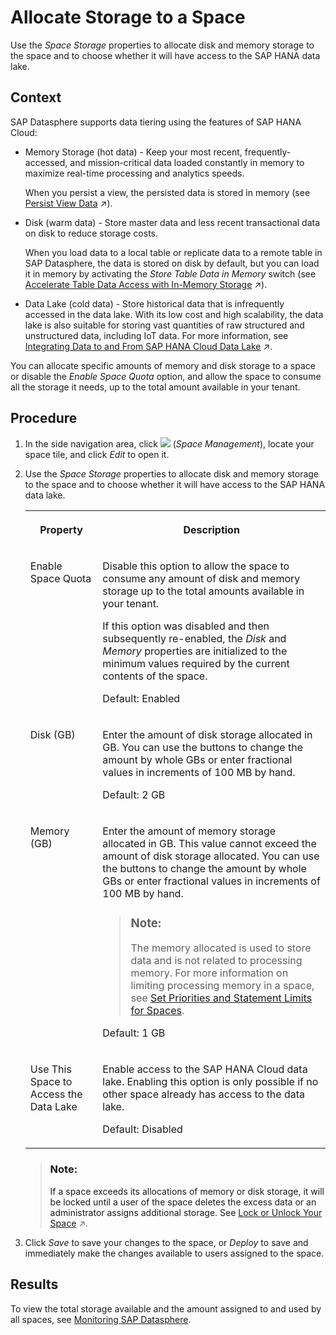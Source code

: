 <!-- loiof414c3d62bfe49b38e2cfdd7b4e7d786 -->

# Allocate Storage to a Space

Use the *Space Storage* properties to allocate disk and memory storage to the space and to choose whether it will have access to the SAP HANA data lake.



## Context

SAP Datasphere supports data tiering using the features of SAP HANA Cloud:

-   Memory Storage \(hot data\) - Keep your most recent, frequently-accessed, and mission-critical data loaded constantly in memory to maximize real-time processing and analytics speeds.

    When you persist a view, the persisted data is stored in memory \(see [Persist View Data](https://help.sap.com/viewer/24f836070a704022a40c15442163e5cf/DEV_CURRENT/en-US/9bd12cf116ae40e09cdba8b60cf75e11.html "Improve the performance while working with views by persisting the view data, and scheduling regular updates to keep your data up-to-date.") :arrow_upper_right:\).

-   Disk \(warm data\) - Store master data and less recent transactional data on disk to reduce storage costs.

    When you load data to a local table or replicate data to a remote table in SAP Datasphere, the data is stored on disk by default, but you can load it in memory by activating the *Store Table Data in Memory* switch \(see [Accelerate Table Data Access with In-Memory Storage](https://help.sap.com/viewer/24f836070a704022a40c15442163e5cf/DEV_CURRENT/en-US/407d1dff76a842699ea08c17eb8748dd.html "By default, table data is stored on disk. You can improve performance by enabling in-memory storage.") :arrow_upper_right:\).

-   Data Lake \(cold data\) - Store historical data that is infrequently accessed in the data lake. With its low cost and high scalability, the data lake is also suitable for storing vast quantities of raw structured and unstructured data, including IoT data. For more information, see [Integrating Data to and From SAP HANA Cloud Data Lake](https://help.sap.com/viewer/9f36ca35bc6145e4acdef6b4d852d560/DEV_CURRENT/en-US/e84545bd205b4f9f9c1731144c7d3075.html "Connect your SAP Datasphere space with SAP HANA Cloud, data lake to store and gain access to large amounts of data.") :arrow_upper_right:.

You can allocate specific amounts of memory and disk storage to a space or disable the *Enable Space Quota* option, and allow the space to consume all the storage it needs, up to the total amount available in your tenant.



<a name="loiof414c3d62bfe49b38e2cfdd7b4e7d786__steps_y55_pm1_wrb"/>

## Procedure

1.  In the side navigation area, click ![](../images/Space_Management_a868247.png) \(*Space Management*\), locate your space tile, and click *Edit* to open it.

2.  Use the *Space Storage* properties to allocate disk and memory storage to the space and to choose whether it will have access to the SAP HANA data lake.


    <table>
    <tr>
    <th valign="top">

    Property
    
    </th>
    <th valign="top">

    Description
    
    </th>
    </tr>
    <tr>
    <td valign="top">
    
    Enable Space Quota
    
    </td>
    <td valign="top">
    
    Disable this option to allow the space to consume any amount of disk and memory storage up to the total amounts available in your tenant.

    If this option was disabled and then subsequently re-enabled, the *Disk* and *Memory* properties are initialized to the minimum values required by the current contents of the space.

    Default: Enabled
    
    </td>
    </tr>
    <tr>
    <td valign="top">
    
    Disk \(GB\)
    
    </td>
    <td valign="top">
    
    Enter the amount of disk storage allocated in GB. You can use the buttons to change the amount by whole GBs or enter fractional values in increments of 100 MB by hand.

    Default: 2 GB
    
    </td>
    </tr>
    <tr>
    <td valign="top">
    
    Memory \(GB\)
    
    </td>
    <td valign="top">
    
    Enter the amount of memory storage allocated in GB. This value cannot exceed the amount of disk storage allocated. You can use the buttons to change the amount by whole GBs or enter fractional values in increments of 100 MB by hand.

    > ### Note:  
    > The memory allocated is used to store data and is not related to processing memory. For more information on limiting processing memory in a space, see [Set Priorities and Statement Limits for Spaces](set-priorities-and-statement-limits-for-spaces-d66ac1e.md).

    Default: 1 GB
    
    </td>
    </tr>
    <tr>
    <td valign="top">
    
    Use This Space to Access the Data Lake
    
    </td>
    <td valign="top">
    
    Enable access to the SAP HANA Cloud data lake. Enabling this option is only possible if no other space already has access to the data lake.

    Default: Disabled
    
    </td>
    </tr>
    </table>
    
    > ### Note:  
    > If a space exceeds its allocations of memory or disk storage, it will be locked until a user of the space deletes the excess data or an administrator assigns additional storage. See [Lock or Unlock Your Space](https://help.sap.com/viewer/9f36ca35bc6145e4acdef6b4d852d560/DEV_CURRENT/en-US/c05b6a6d06db427dbdd3041d61fd5840.html "When a space exceeds its assigned storage or when the audit logs enabled in the space consume too much disk storage, the space is automatically locked after 60 minutes if you do not free up space.") :arrow_upper_right:.

3.  Click *Save* to save your changes to the space, or *Deploy* to save and immediately make the changes available to users assigned to the space.




<a name="loiof414c3d62bfe49b38e2cfdd7b4e7d786__result_px4_425_4bc"/>

## Results

To view the total storage available and the amount assigned to and used by all spaces, see [Monitoring SAP Datasphere](../Monitoring-SAP-Datasphere/monitoring-sap-datasphere-28910cd.md).

